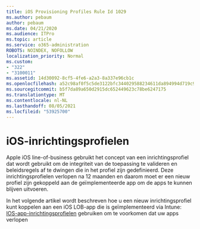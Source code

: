 ```yaml
---
title: iOS Provisioning Profiles Rule Id 1029
ms.author: pebaum
author: pebaum
ms.date: 04/21/2020
ms.audience: ITPro
ms.topic: article
ms.service: o365-administration
ROBOTS: NOINDEX, NOFOLLOW
localization_priority: Normal
ms.custom:
- "322"
- "3100011"
ms.assetid: 14d30092-8cf5-4fe6-a2a3-8a337e96cb1c
ms.openlocfilehash: a52c98af0f5c5de3122bfc344029588234611da894994d719c95f6af78944405
ms.sourcegitcommit: b5f7da89a650d2915dc652449623c78be6247175
ms.translationtype: MT
ms.contentlocale: nl-NL
ms.lasthandoff: 08/05/2021
ms.locfileid: "53925700"
---
```

# <a name="ios-provisioning-profiles"></a>iOS-inrichtingsprofielen

Apple iOS line-of-business gebruikt het concept van een inrichtingsprofiel dat wordt gebruikt om de integriteit van de toepassing te valideren en beleidsregels af te dwingen die in het profiel zijn gedefinieerd. Deze inrichtingsprofielen verlopen na 12 maanden en daarom moet er een nieuw profiel zijn gekoppeld aan de geïmplementeerde app om de apps te kunnen blijven uitvoeren.
  
In het volgende artikel wordt beschreven hoe u een nieuw inrichtingsprofiel kunt koppelen aan een iOS LOB-app die is geïmplementeerd via Intune: [IOS-app-inrichtingsprofielen](https://docs.microsoft.com/intune/app-provisioning-profile-ios) gebruiken om te voorkomen dat uw apps verlopen
  